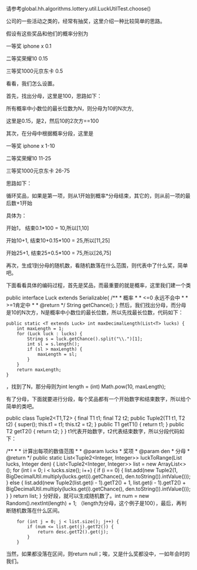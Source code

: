 请参考global.hh.algorithms.lottery.util.LuckUtilTest.choose()

公司的一些活动之类的，经常有抽奖，这里介绍一种比较简单的思路。

假设有这些奖品和他们的概率分别为

一等奖 iphone x           0.1

二等奖荣耀10              0.15

三等奖1000元京东卡        0.5

看看，我们怎么设置。

首先，找出分母，这里是100，思路如下：

所有概率中小数位的最长位数为N，则分母为10的N次方,

这里是0.15，是2，然后10的2次方==100

其次，在分母中根据概率分段，这里是

一等奖 iphone x           1-10

二等奖荣耀10              11-25

三等奖1000元京东卡        26-75

思路如下：

循环奖品，如果是第一项，则从1开始到概率*分母结束，其它的，则从前一项的最后数+1开始

具体为：

开始1，      结束0.1*100 = 10,所以[1,10]

开始10+1,  结束10+0.15*100 = 25,所以[11,25]

开始25+1,  结束25+0.5*100 = 75,所以[26,75]

再次，生成1到分母的随机数，看随机数落在什么范围，则代表中了什么奖，简单吧。

 

下面看看具体的编码过程，首先是奖品，而最重要的就是概率，这里我们建一个类

public interface Luck extends Serializable{
	/**
	 * 概率
	 * 
	 * <=0 永远不会中
	 * 
	 * >=1肯定中
	 * 
	 * @return
	 */
	String getChance();
}
 然后，我们找出分母，而分母是10的N次方，N是概率中小数位的最长位数，所以先找最长位数，代码如下：

	public static <T extends Luck> int maxDecimalLength(List<T> lucks) {
		int maxLength = 1;
		for (Luck luck : lucks) {
			String s = luck.getChance().split("\\.")[1];
			int sl = s.length();
			if (sl > maxLength) {
				maxLength = sl;
			}
		}
		return maxLength;
	}
 ，找到了N，那分母则为int length = (int) Math.pow(10, maxLength);

有了分母，下面就要进行分段，每个奖品都有一个开始数字和结束数字，所以给个简单的类吧。

public class Tuple2<T1,T2> {
	final T1 t1;
	final T2 t2;
	public Tuple2(T1 t1, T2 t2) {
		super();
		this.t1 = t1;
		this.t2 = t2;
	}
	public T1 getT1() {
		return t1;
	}
	public T2 getT2() {
		return t2;
	}
}
 t1代表开始数字，t2代表结束数字，所以分段代码如下：

/**
	 * 
	 * 计算出每项的数值范围
	 * 
	 * @param lucks
	 * 			奖项
	 * @param den
	 *            分母
	 * @return
	 */
	public static <T extends Luck> List<Tuple2<Integer, Integer>> luckToRange(List<T> lucks, Integer den) {
		List<Tuple2<Integer, Integer>> list = new ArrayList<>();
		for (int i = 0; i < lucks.size(); i++) {
			if (i == 0) {
				list.add(new Tuple2(1, BigDecimalUtil.multiply(lucks.get(i).getChance(), den.toString()).intValue()));
			} else {
				list.add(new Tuple2(list.get(i - 1).getT2() + 1, list.get(i - 1).getT2()
						+ BigDecimalUtil.multiply(lucks.get(i).getChance(), den.toString()).intValue()));
			}
		}
		return list;
	}
 分好段，就可以生成随机数了。int num = new Random().nextInt(length) + 1; （length为分母，这个例子是100），最后，再判断随机数落在什么区间。

		for (int j = 0; j < list.size(); j++) {
			if (num <= list.get(j).getT2()) {
				return desc.getT2().get(j);
			}
		}
 当然，如果都没落在区间，则return null；唉，又是什么奖都没中，一如年会时的我们。

 

 
